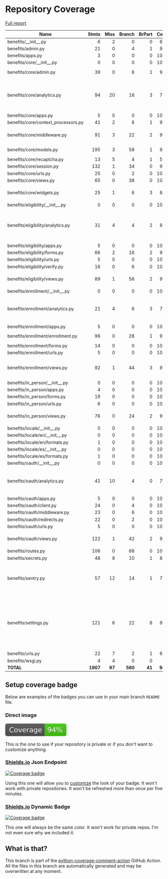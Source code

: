 # Repository Coverage

[Full report](https://htmlpreview.github.io/?https://github.com/cal-itp/benefits/blob/python-coverage-comment-action-data/htmlcov/index.html)

| Name                                 |    Stmts |     Miss |   Branch |   BrPart |   Cover |   Missing |
|------------------------------------- | -------: | -------: | -------: | -------: | ------: | --------: |
| benefits/\_\_init\_\_.py             |        6 |        2 |        0 |        0 |     67% |       5-7 |
| benefits/admin.py                    |       21 |        0 |        4 |        1 |     96% |    37->48 |
| benefits/apps.py                     |        3 |        0 |        0 |        0 |    100% |           |
| benefits/core/\_\_init\_\_.py        |        0 |        0 |        0 |        0 |    100% |           |
| benefits/core/admin.py               |       39 |        0 |        8 |        1 |     98% | 159->exit |
| benefits/core/analytics.py           |       94 |       20 |       16 |        3 |     70% |125-127, 132, 138-160, 171 |
| benefits/core/apps.py                |        5 |        0 |        0 |        0 |    100% |           |
| benefits/core/context\_processors.py |       41 |        2 |        8 |        1 |     94% |    71, 96 |
| benefits/core/middleware.py          |       91 |        3 |       22 |        2 |     96% |58-59, 78->83, 146 |
| benefits/core/models.py              |      195 |        3 |       58 |        1 |     98% |74-75, 229 |
| benefits/core/recaptcha.py           |       13 |        5 |        4 |        1 |     53% |     26-32 |
| benefits/core/session.py             |      132 |        1 |       34 |        0 |     99% |        52 |
| benefits/core/urls.py                |       25 |        0 |        2 |        0 |    100% |           |
| benefits/core/views.py               |       65 |        0 |       38 |        0 |    100% |           |
| benefits/core/widgets.py             |       25 |        1 |        6 |        3 |     87% |17, 18->exit, 40->43 |
| benefits/eligibility/\_\_init\_\_.py |        0 |        0 |        0 |        0 |    100% |           |
| benefits/eligibility/analytics.py    |       31 |        4 |        4 |        2 |     83% |24, 40->42, 42->exit, 48, 58, 63 |
| benefits/eligibility/apps.py         |        5 |        0 |        0 |        0 |    100% |           |
| benefits/eligibility/forms.py        |       66 |        2 |       16 |        2 |     95% |   42, 142 |
| benefits/eligibility/urls.py         |        5 |        0 |        0 |        0 |    100% |           |
| benefits/eligibility/verify.py       |       16 |        0 |        6 |        0 |    100% |           |
| benefits/eligibility/views.py        |       89 |        1 |       58 |        2 |     98% |48, 105->exit |
| benefits/enrollment/\_\_init\_\_.py  |        0 |        0 |        0 |        0 |    100% |           |
| benefits/enrollment/analytics.py     |       21 |        4 |        6 |        3 |     74% |13->15, 16, 24->exit, 35, 40, 45 |
| benefits/enrollment/apps.py          |        5 |        0 |        0 |        0 |    100% |           |
| benefits/enrollment/enrollment.py    |       96 |        0 |       28 |        1 |     99% |  170->169 |
| benefits/enrollment/forms.py         |       14 |        0 |        0 |        0 |    100% |           |
| benefits/enrollment/urls.py          |        5 |        0 |        0 |        0 |    100% |           |
| benefits/enrollment/views.py         |       92 |        1 |       44 |        3 |     97% |36->49, 81->exit, 131 |
| benefits/in\_person/\_\_init\_\_.py  |        0 |        0 |        0 |        0 |    100% |           |
| benefits/in\_person/apps.py          |        4 |        0 |        0 |        0 |    100% |           |
| benefits/in\_person/forms.py         |       19 |        0 |        0 |        0 |    100% |           |
| benefits/in\_person/urls.py          |        6 |        0 |        0 |        0 |    100% |           |
| benefits/in\_person/views.py         |       76 |        0 |       24 |        2 |     98% |53->65, 90->exit |
| benefits/locale/\_\_init\_\_.py      |        0 |        0 |        0 |        0 |    100% |           |
| benefits/locale/en/\_\_init\_\_.py   |        0 |        0 |        0 |        0 |    100% |           |
| benefits/locale/en/formats.py        |        1 |        0 |        0 |        0 |    100% |           |
| benefits/locale/es/\_\_init\_\_.py   |        0 |        0 |        0 |        0 |    100% |           |
| benefits/locale/es/formats.py        |        1 |        0 |        0 |        0 |    100% |           |
| benefits/oauth/\_\_init\_\_.py       |        0 |        0 |        0 |        0 |    100% |           |
| benefits/oauth/analytics.py          |       41 |       10 |        4 |        0 |     78% |30, 37, 53, 60-61, 71, 76, 81, 86, 91 |
| benefits/oauth/apps.py               |        5 |        0 |        0 |        0 |    100% |           |
| benefits/oauth/client.py             |       24 |        0 |        4 |        0 |    100% |           |
| benefits/oauth/middleware.py         |       23 |        0 |        6 |        0 |    100% |           |
| benefits/oauth/redirects.py          |       22 |        0 |        2 |        0 |    100% |           |
| benefits/oauth/urls.py               |        5 |        0 |        0 |        0 |    100% |           |
| benefits/oauth/views.py              |      122 |        1 |       42 |        2 |     98% |131->146, 174 |
| benefits/routes.py                   |      106 |        0 |       68 |        0 |    100% |           |
| benefits/secrets.py                  |       48 |        8 |       10 |        1 |     81% |     90-99 |
| benefits/sentry.py                   |       57 |       12 |       14 |        1 |     79% |19, 24-25, 30, 34-35, 63-64, 87-108 |
| benefits/settings.py                 |      121 |        6 |       22 |        8 |     90% |95, 116->121, 132->135, 151, 305, 307, 322, 334 |
| benefits/urls.py                     |       22 |        7 |        2 |        1 |     67% |     35-49 |
| benefits/wsgi.py                     |        4 |        4 |        0 |        0 |      0% |     10-17 |
|                            **TOTAL** | **1907** |   **97** |  **560** |   **41** | **94%** |           |


## Setup coverage badge

Below are examples of the badges you can use in your main branch `README` file.

### Direct image

[![Coverage badge](https://raw.githubusercontent.com/cal-itp/benefits/python-coverage-comment-action-data/badge.svg)](https://htmlpreview.github.io/?https://github.com/cal-itp/benefits/blob/python-coverage-comment-action-data/htmlcov/index.html)

This is the one to use if your repository is private or if you don't want to customize anything.

### [Shields.io](https://shields.io) Json Endpoint

[![Coverage badge](https://img.shields.io/endpoint?url=https://raw.githubusercontent.com/cal-itp/benefits/python-coverage-comment-action-data/endpoint.json)](https://htmlpreview.github.io/?https://github.com/cal-itp/benefits/blob/python-coverage-comment-action-data/htmlcov/index.html)

Using this one will allow you to [customize](https://shields.io/endpoint) the look of your badge.
It won't work with private repositories. It won't be refreshed more than once per five minutes.

### [Shields.io](https://shields.io) Dynamic Badge

[![Coverage badge](https://img.shields.io/badge/dynamic/json?color=brightgreen&label=coverage&query=%24.message&url=https%3A%2F%2Fraw.githubusercontent.com%2Fcal-itp%2Fbenefits%2Fpython-coverage-comment-action-data%2Fendpoint.json)](https://htmlpreview.github.io/?https://github.com/cal-itp/benefits/blob/python-coverage-comment-action-data/htmlcov/index.html)

This one will always be the same color. It won't work for private repos. I'm not even sure why we included it.

## What is that?

This branch is part of the
[python-coverage-comment-action](https://github.com/marketplace/actions/python-coverage-comment)
GitHub Action. All the files in this branch are automatically generated and may be
overwritten at any moment.